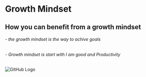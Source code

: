 # Growth Mindset
## How you can benefit from a growth mindset
  ###### - the growth mindset is the way to achive goals 
  ###### - Growth mindset is start with I am good and Productivity 
![GitHub Logo](https://3kllhk1ibq34qk6sp3bhtox1-wpengine.netdna-ssl.com/wp-content/uploads/2015/11/growth-mindset.png) 


